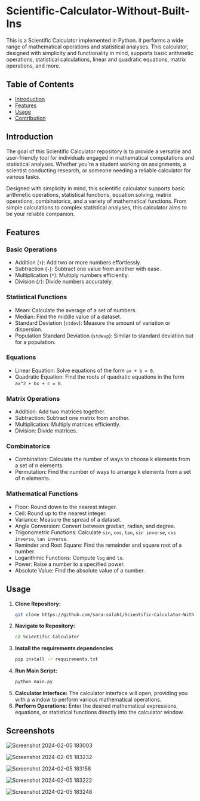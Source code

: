# Scientific-Calculator-Without-Built-Ins

 This is a Scientific Calculator implemented in Python. it performs a wide range of mathematical operations and statistical analyses. This calculator, designed with simplicity and functionality in mind, supports basic arithmetic operations, statistical calculations, linear and quadratic equations, matrix operations, and more.

## Table of Contents

- [Introduction](#introduction)
 - [Features](#features)
- [Usage](#usage)
- [Contribution](#contribution)


## Introduction 
The goal of this Scientific Calculator repository is to provide a versatile and user-friendly tool for individuals engaged in mathematical computations and statistical analyses. Whether you're a student working on assignments, a scientist conducting research, or someone needing a reliable calculator for various tasks.

Designed with simplicity in mind, this scientific calculator supports basic arithmetic operations, statistical functions, equation solving, matrix operations, combinatorics, and a variety of mathematical functions. From simple calculations to complex statistical analyses, this calculator aims to be your reliable companion.

## Features

### Basic Operations
- Addition (`+`): Add two or more numbers effortlessly.
- Subtraction (`-`): Subtract one value from another with ease.
- Multiplication (`*`): Multiply numbers efficiently.
- Division (`/`): Divide numbers accurately.

### Statistical Functions
- Mean: Calculate the average of a set of numbers.
- Median: Find the middle value of a dataset.
- Standard Deviation (`stdev`): Measure the amount of variation or dispersion.
- Population Standard Deviation (`stdevp`): Similar to standard deviation but for a population.

### Equations
- Linear Equation: Solve equations of the form `ax + b = 0`.
- Quadratic Equation: Find the roots of quadratic equations in the form `ax^2 + bx + c = 0`.

### Matrix Operations
- Addition: Add two matrices together.
- Subtraction: Subtract one matrix from another.
- Multiplication: Multiply matrices efficiently.
- Division: Divide matrices.

### Combinatorics
- Combination: Calculate the number of ways to choose k elements from a set of n elements.
- Permutation: Find the number of ways to arrange k elements from a set of n elements.

### Mathematical Functions
- Floor: Round down to the nearest integer.
- Ceil: Round up to the nearest integer.
- Variance: Measure the spread of a dataset.
- Angle Conversion: Convert between gradian, radian, and degree.
- Trigonometric Functions: Calculate `sin`, `cos`, `tan`, `sin inverse`, `cos inverse`, `tan inverse`.
- Reminder and Root Square: Find the remainder and square root of a number.
- Logarithmic Functions: Compute `log` and `ln`.
- Power: Raise a number to a specified power.
- Absolute Value: Find the absolute value of a number.



## Usage
1. **Clone Repository:**
   ```bash
   git clone https://github.com/sara-salah1/Scientific-Calculator-Without-Built-Ins.git
2. **Navigate to Repository:**
   ```bash
   cd Scientific Calculator
3. **Install the requirements dependencies**
   ```bash
   pip install -r requirements.txt
4. **Run Main Script:**
   ```bash
   python main.py
5. **Calculator Interface:**
   The calculator interface will open, providing you with a window to perform various mathematical operations.
6. **Perform Operations:**
   Enter the desired mathematical expressions, equations, or statistical functions directly into the calculator window.

## Screenshots
![Screenshot 2024-02-05 183003](https://github.com/sara-salah1/Scientific-Calculator-Without-Built-Ins/assets/67710906/021dfec1-19d0-4adc-9320-e42cdfeebd1a)

![Screenshot 2024-02-05 183232](https://github.com/sara-salah1/Scientific-Calculator-Without-Built-Ins/assets/67710906/c4e15c4a-2192-400e-9b28-f57c489949b9)

![Screenshot 2024-02-05 183158](https://github.com/sara-salah1/Scientific-Calculator-Without-Built-Ins/assets/67710906/fd09a02e-2159-46da-a25d-deba74b885d6)

![Screenshot 2024-02-05 183222](https://github.com/sara-salah1/Scientific-Calculator-Without-Built-Ins/assets/67710906/4cf32ea6-6555-4a83-ae42-c2b2e5ba2ab6)

![Screenshot 2024-02-05 183248](https://github.com/sara-salah1/Scientific-Calculator-Without-Built-Ins/assets/67710906/7837dd47-b834-45bc-9e15-bcc77ad2d9c9)









